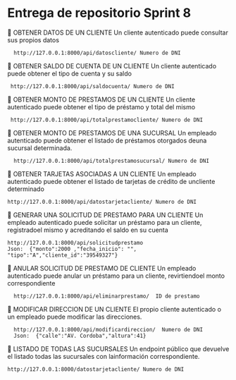# Entrega de repositorio Sprint 8

 OBTENER DATOS DE UN CLIENTE
Un cliente autenticado puede consultar sus propios datos

      http://127.0.0.1:8000/api/datoscliente/ Numero de DNI
      
 OBTENER SALDO DE CUENTA DE UN CLIENTE
Un cliente autenticado puede obtener el tipo de cuenta y su saldo
    
     http://127.0.0.1:8000/api/saldocuenta/ Numero de DNI

 OBTENER MONTO DE PRESTAMOS DE UN CLIENTE
Un cliente autenticado puede obtener el tipo de préstamo y total del mismo
  
     http://127.0.0.1:8000/api/totalprestamocliente/ Numero de DNI
 
  OBTENER MONTO DE PRESTAMOS DE UNA SUCURSAL
 Un empleado autenticado puede obtener el listado de préstamos otorgados deuna sucursal determinada.
 
      http://127.0.0.1:8000/api/totalprestamosucursal/ Numero de DNI
 
  OBTENER TARJETAS ASOCIADAS A UN CLIENTE
 Un empleado autenticado puede obtener el listado de tarjetas de crédito de uncliente determinado
 
    http://127.0.0.1:8000/api/datostarjetacliente/ Numero de DNI

 GENERAR UNA SOLICITUD DE PRESTAMO PARA UN CLIENTE
Un empleado autenticado puede solicitar un préstamo para un cliente, registradoel mismo y acreditando el saldo en su cuenta

    http://127.0.0.1:8000/api/solicitudprestamo
    Json:  {"monto":2000 ,"fecha_inicio": "", "tipo":"A","cliente_id":"39549327"}
    
 ANULAR SOLICITUD DE PRESTAMO DE CLIENTE
Un empleado autenticado puede anular un préstamo para un cliente, revirtiendoel monto correspondiente

      http://127.0.0.1:8000/api/eliminarprestamo/  ID de prestamo
 
 MODIFICAR DIRECCION DE UN CLIENTE
El propio cliente autenticado o un empleado puede modificar las direcciones.
      
      http://127.0.0.1:8000/api/modificardireccion/  Numero de DNI
      Json:  {"calle":"AV. Cordoba","altura":41}
      
 LISTADO DE TODAS LAS SUCURSALES
Un endpoint público que devuelve el listado todas las sucursales con lainformación correspondiente.

    http://127.0.0.1:8000/datostarjetacliente/ Numero de DNI

